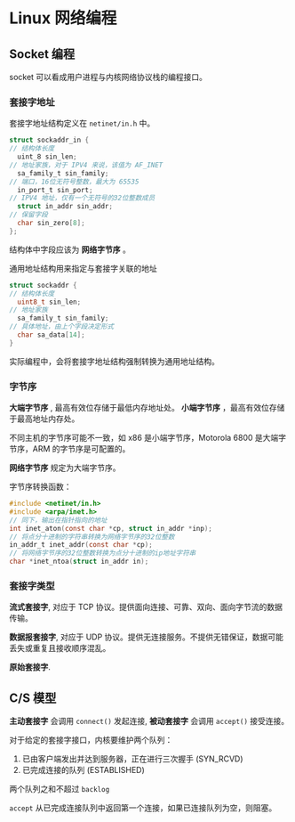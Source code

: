 # Linux 网络编程

## Socket 编程

socket 可以看成用户进程与内核网络协议栈的编程接口。

### 套接字地址

套接字地址结构定义在 `netinet/in.h` 中。

```c
struct sockaddr_in {
// 结构体长度
  uint_8 sin_len;
// 地址家族，对于 IPV4 来说，该值为 AF_INET
  sa_family_t sin_family;
// 端口，16位无符号整数，最大为 65535
  in_port_t sin_port;
// IPV4 地址，仅有一个无符号的32位整数成员
  struct in_addr sin_addr;
// 保留字段
  char sin_zero[8];
};
```

结构体中字段应该为 **网络字节序** 。

通用地址结构用来指定与套接字关联的地址

```c
struct sockaddr {
// 结构体长度
  uint8_t sin_len;
// 地址家族
  sa_family_t sin_family;
// 具体地址，由上个字段决定形式
  char sa_data[14];
}
```

实际编程中，会将套接字地址结构强制转换为通用地址结构。

### 字节序

**大端字节序** , 最高有效位存储于最低内存地址处。
**小端字节序** ，最高有效位存储于最高地址内存处。

不同主机的字节序可能不一致，如 x86 是小端字节序，Motorola 6800 是大端字节序，ARM 的字节序是可配置的。

**网络字节序** 规定为大端字节序。

字节序转换函数：

```c
#include <netinet/in.h>
#include <arpa/inet.h>
// 同下，输出在指针指向的地址
int inet_aton(const char *cp, struct in_addr *inp);
// 将点分十进制的字符串转换为网络字节序的32位整数
in_addr_t inet_addr(const char *cp);
// 将网络字节序的32位整数转换为点分十进制的ip地址字符串
char *inet_ntoa(struct in_addr in);
```

### 套接字类型

**流式套接字**, 对应于 TCP 协议。提供面向连接、可靠、双向、面向字节流的数据传输。

**数据报套接字**, 对应于 UDP 协议。提供无连接服务。不提供无错保证，数据可能丢失或重复且接收顺序混乱。

**原始套接字**.

## C/S 模型

**主动套接字** 会调用 `connect()` 发起连接, **被动套接字** 会调用 `accept()` 接受连接。

对于给定的套接字接口，内核要维护两个队列：
1. 已由客户端发出并达到服务器，正在进行三次握手 (SYN_RCVD)
2. 已完成连接的队列 (ESTABLISHED)

两个队列之和不超过 `backlog`

`accept`  从已完成连接队列中返回第一个连接，如果已连接队列为空，则阻塞。

```c
```

